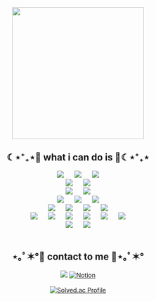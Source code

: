 <div align="center">
  
<img src="https://github.com/Byungul/Byungul/assets/101097111/7960fce0-0b0a-456e-8e80-b76a6121fddc" width="300" height="300"/>

  <h2 align="center">☾⋆⁺₊⋆💙 what i can do is 💙☾⋆⁺₊⋆</h2>
<img src="https://img.shields.io/badge/Oracle-007396?style=for-the-badge&logo=Oracle&logoColor=orange" style="height : auto; margin-left : 10px; margin-right : 10px;"/> 
<img src="https://img.shields.io/badge/Spring-6DB33F?style=for-the-badge&logo=Spring&logoColor=white" style="height : auto; margin-left : 10px; margin-right : 10px;"/> 
<img src="https://img.shields.io/badge/Spring Boot-6DB33F?style=for-the-badge&logo=Spring Boot&logoColor=white" style="height : auto; margin-left : 10px; margin-right : 10px;"/> 
<br>
<img src="https://img.shields.io/badge/python-#000000?style=for-the-badge&logo=python&logoColor=#3776AB" style="height : auto; margin-left : 10px; margin-right : 10px;"/>
<img src="https://img.shields.io/badge/Flask-000000?style=for-the-badge&logo=flask&logoColor=#000000" style="height : auto; margin-left : 10px; margin-right : 10px;"/> 
<br>
<img src="https://img.shields.io/badge/Elasticsearch-005571?style=for-the-badge&logo=Elasticsearch&logoColor=orange" style="height : auto; margin-left : 10px; margin-right : 10px;"/>
<img src="https://img.shields.io/badge/Kibana-005571?style=for-the-badge&logo=Kibana&logoColor=pink" style="height : auto; margin-left : 10px; margin-right : 10px;"/>
<br>
<img src="https://img.shields.io/badge/mysql-4479A1?style=for-the-badge&logo=mysql&logoColor=white" style="height : auto; margin-left : 10px; margin-right : 10px;"/>
<img src="https://img.shields.io/badge/redis-%23DD0031?style=for-the-badge&logo=redis&logoColor=white" style="height : auto; margin-left : 10px; margin-right : 10px;"/>
<img src="https://img.shields.io/badge/Amazon+S3-F7DF1E?style=for-the-badge&color=569A31&logo=Amazon+S3&logoColor=FFFFFF" style="height : auto; margin-left : 10px; margin-right : 10px;"/>
<br>
<img src="https://img.shields.io/badge/Gradle-02303A?style=for-the-badge&logo=Gradle&logoColor=white" style="height : auto; margin-left : 10px; margin-right : 10px;"/> <img src="https://img.shields.io/badge/Nginx-009639?style=for-the-badge&logo=NGINX&logoColor=white" style="height : auto; margin-left : 10px; margin-right : 10px;"/> <img src="https://img.shields.io/badge/Docker-2496ED?style=for-the-badge&logo=Docker&logoColor=white" style="height : auto; margin-left : 10px; margin-right : 10px;"/> <img src="https://img.shields.io/badge/Jenkins-D24939?style=for-the-badge&logo=Jenkins&logoColor=white" style="height : auto; margin-left : 10px; margin-right : 10px;"/> <br>
<img src="https://img.shields.io/badge/html5-E34F26?style=for-the-badge&logo=html5&logoColor=white" style="height : auto; margin-left : 10px; margin-right : 10px;" /> 
<img src="https://img.shields.io/badge/css-1572B6?style=for-the-badge&logo=css3&logoColor=white" style="height : auto; margin-left : 10px; margin-right : 10px;" /> 
<img src="https://img.shields.io/badge/JavaScript-F7DF1E?style=for-the-badge&logo=javascript&logoColor=white" style="height : auto; margin-left : 10px; margin-right : 10px;"/>
<img src="https://img.shields.io/badge/jquery-0769AD?style=for-the-badge&logo=jquery&logoColor=white" style="height : auto; margin-left : 10px; margin-right : 10px;"/>
<img src="https://img.shields.io/badge/Android%20Studio-3DDC84?style=for-the-badge&logo=android-studio&logoColor=white" style="height : auto; margin-left : 10px; margin-right : 10px;"/>
<img src="https://img.shields.io/badge/Node.js-339939?style=for-the-badge&logo=Node.js&logoColor=white" style="height : auto; margin-left : 10px; margin-right : 10px;"/> <br>
<img src="https://img.shields.io/badge/Jira-0052CC?style=for-the-badge&logo=Jira&logoColor=white" style="height : auto; margin-left : 10px; margin-right : 10px;"/>
<img src="https://img.shields.io/badge/GitLab-FCA121?style=for-the-badge&logo=GitLab&logoColor=white" style="height : auto; margin-left : 10px; margin-right : 10px;"/>
 <br/><br/>
  
  <h2 align="center">⋆｡ﾟ✶°💜 contact to me 💜⋆｡ﾟ✶°</h2>
 
  [<img src="https://img.shields.io/badge/Gmail-EA4335.svg?style=for-the-badge&logo=Gmail&logoColor=white"/>](mailto:labhg64@gmail.com)
  [![Notion](https://img.shields.io/badge/Portfolio-%23000000.svg?style=for-the-badge&logo=notion&logoColor=white)](https://efficacious-pomelo-4e3.notion.site/d78834f500c94ed3aa9fa8cf206bbefb?pvs=4)
  <br/><br/>
  [![Solved.ac Profile](http://mazassumnida.wtf/api/v2/generate_badge?boj=labhg)](https://solved.ac/labhg/)
</div>
